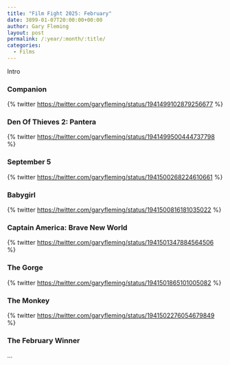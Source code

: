```yaml
---
title: "Film Fight 2025: February"
date: 3899-01-07T20:00:00+00:00
author: Gary Fleming
layout: post
permalink: /:year/:month/:title/
categories:
  - Films
---
```


Intro

### Companion

{% twitter https://twitter.com/garyfleming/status/1941499102879256677 %}

### Den Of Thieves 2: Pantera

{% twitter https://twitter.com/garyfleming/status/1941499500444737798 %}

### September 5

{% twitter https://twitter.com/garyfleming/status/1941500268224610661 %}

### Babygirl

{% twitter https://twitter.com/garyfleming/status/1941500816181035022 %}

### Captain America: Brave New World

{% twitter https://twitter.com/garyfleming/status/1941501347884564506 %}

### The Gorge

{% twitter https://twitter.com/garyfleming/status/1941501865101005082 %}

### The Monkey

{% twitter https://twitter.com/garyfleming/status/1941502276054679849 %}


### The February Winner

...
